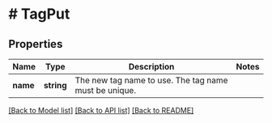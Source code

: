 # # TagPut

## Properties

Name | Type | Description | Notes
------------ | ------------- | ------------- | -------------
**name** | **string** | The new tag name to use. The tag name must be unique. |

[[Back to Model list]](../../README.md#models) [[Back to API list]](../../README.md#endpoints) [[Back to README]](../../README.md)
